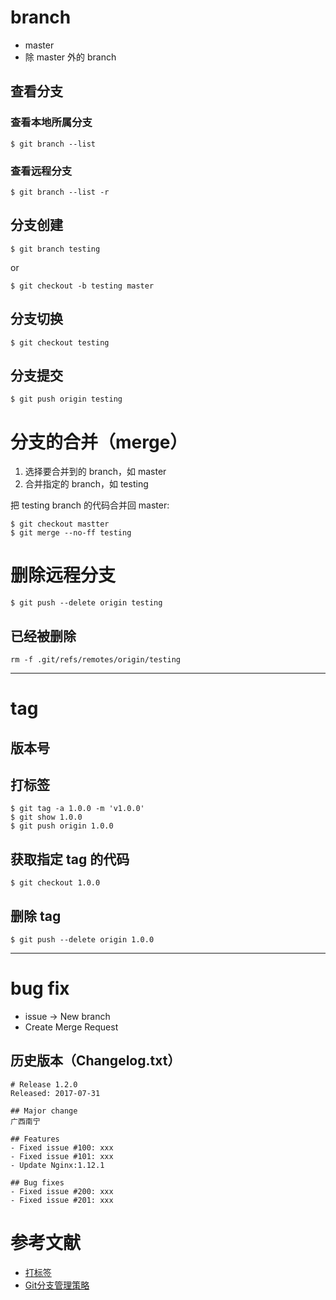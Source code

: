 

# branch
- master
- 除 master 外的 branch

## 查看分支

### 查看本地所属分支
```
$ git branch --list
```

### 查看远程分支
```
$ git branch --list -r
```


## 分支创建

```
$ git branch testing 
```

or 

```
$ git checkout -b testing master
```


## 分支切换
```
$ git checkout testing
```

## 分支提交

```
$ git push origin testing
```



# 分支的合并（merge）
1. 选择要合并到的 branch，如 master
1. 合并指定的 branch，如 testing 

把 testing branch 的代码合并回 master:
```
$ git checkout mastter
$ git merge --no-ff testing 
```

# 删除远程分支

```
$ git push --delete origin testing
```

## 已经被删除

```
rm -f .git/refs/remotes/origin/testing
```

---

# tag

## 版本号

## 打标签
```
$ git tag -a 1.0.0 -m 'v1.0.0'
$ git show 1.0.0
$ git push origin 1.0.0
```

## 获取指定 tag 的代码
```
$ git checkout 1.0.0
```

## 删除 tag
```
$ git push --delete origin 1.0.0
```

---


# bug fix
- issue -> New branch
- Create Merge Request




## 历史版本（Changelog.txt）

```
# Release 1.2.0
Released: 2017-07-31

## Major change
广西南宁

## Features
- Fixed issue #100: xxx
- Fixed issue #101: xxx
- Update Nginx:1.12.1

## Bug fixes
- Fixed issue #200: xxx
- Fixed issue #201: xxx
```


# 参考文献
- [打标签](https://git-scm.com/book/zh/v1/Git-%E5%9F%BA%E7%A1%80-%E6%89%93%E6%A0%87%E7%AD%BE) 
- [Git分支管理策略](http://www.ruanyifeng.com/blog/2012/07/git.html)
